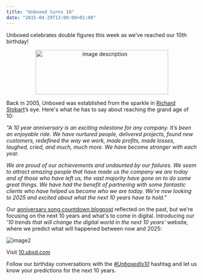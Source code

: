 ```yaml
---
title: "Unboxed turns 10"
date: "2015-04-29T13:00:00+01:00"
---
```


<p>Unboxed celebrates double figures this week as we’ve reached our 10th birthday!<br/></p>

<p><center><img src="https://s3-eu-west-1.amazonaws.com/unboxed-web-images/72b0b37532d2c89ac23a853511f71dcd.png" alt="image description" height="117" width="350"></center></p>

<p>Back in 2005, Unboxed was established from the sparkle in <a href="../people#richard-stobart">Richard Stobart</a>’s eye. Here&#39;s what he has to say about reaching the grand age of 10:<br/></p>

<p><i>&quot;A 10 year anniversary is an exciting milestone for any company.  It’s been an enjoyable ride.  We have nurtured people, delivered projects, found new customers, redefined the way we work, made profits, made losses, laughed, cried, and much, much more. We have become stronger with each year. </p>

<p>We are proud of our achievements and undaunted by our failures.  We seem to attract amazing people that have made us the company we are today and of those who have left us, the vast majority have gone on to do some great things.  We have had the benefit of partnering with some fantastic clients who have helped us become who we are today. We’re now looking to 2025 and excited about what the next 10 years have to hold.&quot;</i><br/></p>

<p>Our <a href="/blog/unboxedis10-anniversary-song-countdown">anniversary song countdown blogpost</a> reflected on the past, but we&#39;re focusing on the next 10 years and what&#39;s to come in digital. Introducing our <i>&#39;10 trends that will change the digital world in the next 10 years&#39;</i> website, where we predict what will happened between now and 2025:</p>

<p><img src="https://s3-eu-west-1.amazonaws.com/unboxed-web-images/9c44148d04798c35b2052ef52ce28c11.png" alt="image2"/></p>

<p>Visit <a href="http://10.ubxd.com">10.ubxd.com</a><br/></p>

<p>Follow our birthday conversations with the <i><a href="https://twitter.com/search?f=realtime&amp;q=%23unboxedis10&amp;src=typd">#UnboxedIs10</a></i> hashtag and let us know your predictions for the next 10 years.</p>
